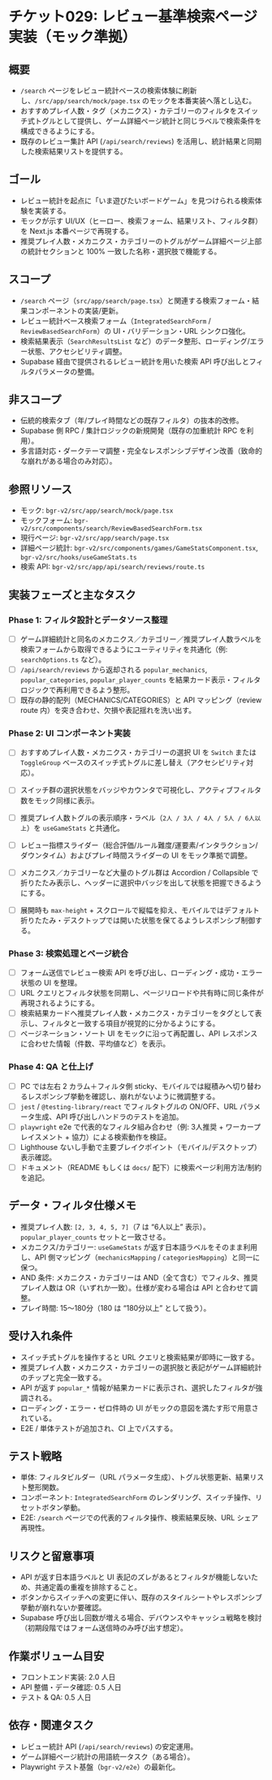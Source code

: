 # チケット029: レビュー基準検索ページ実装（モック準拠）

## 概要
- `/search` ページをレビュー統計ベースの検索体験に刷新し、`/src/app/search/mock/page.tsx` のモックを本番実装へ落とし込む。
- おすすめプレイ人数・タグ（メカニクス）・カテゴリーのフィルタをスイッチ式トグルとして提供し、ゲーム詳細ページ統計と同じラベルで検索条件を構成できるようにする。
- 既存のレビュー集計 API (`/api/search/reviews`) を活用し、統計結果と同期した検索結果リストを提供する。

## ゴール
- レビュー統計を起点に「いま遊びたいボードゲーム」を見つけられる検索体験を実装する。
- モックが示す UI/UX（ヒーロー、検索フォーム、結果リスト、フィルタ群）を Next.js 本番ページで再現する。
- 推奨プレイ人数・メカニクス・カテゴリーのトグルがゲーム詳細ページ上部の統計セクションと 100% 一致した名称・選択肢で機能する。

## スコープ
- `/search` ページ（`src/app/search/page.tsx`）と関連する検索フォーム・結果コンポーネントの実装/更新。
- レビュー統計ベース検索フォーム（`IntegratedSearchForm` / `ReviewBasedSearchForm`）の UI・バリデーション・URL シンクロ強化。
- 検索結果表示（`SearchResultsList` など）のデータ整形、ローディング/エラー状態、アクセシビリティ調整。
- Supabase 経由で提供されるレビュー統計を用いた検索 API 呼び出しとフィルタパラメータの整備。

## 非スコープ
- 伝統的検索タブ（年/プレイ時間などの既存フィルタ）の抜本的改修。
- Supabase 側 RPC / 集計ロジックの新規開発（既存の加重統計 RPC を利用）。
- 多言語対応・ダークテーマ調整・完全なレスポンシブデザイン改善（致命的な崩れがある場合のみ対応）。

## 参照リソース
- モック: `bgr-v2/src/app/search/mock/page.tsx`
- モックフォーム: `bgr-v2/src/components/search/ReviewBasedSearchForm.tsx`
- 現行ページ: `bgr-v2/src/app/search/page.tsx`
- 詳細ページ統計: `bgr-v2/src/components/games/GameStatsComponent.tsx`, `bgr-v2/src/hooks/useGameStats.ts`
- 検索 API: `bgr-v2/src/app/api/search/reviews/route.ts`

## 実装フェーズと主なタスク
### Phase 1: フィルタ設計とデータソース整理
- [ ] ゲーム詳細統計と同名のメカニクス／カテゴリー／推奨プレイ人数ラベルを検索フォームから取得できるようにユーティリティを共通化（例: `searchOptions.ts` など）。
- [ ] `/api/search/reviews` から返却される `popular_mechanics`, `popular_categories`, `popular_player_counts` を結果カード表示・フィルタロジックで再利用できるよう整形。
- [ ] 既存の静的配列（MECHANICS/CATEGORIES）と API マッピング（review route 内）を突き合わせ、欠損や表記揺れを洗い出す。

### Phase 2: UI コンポーネント実装
- [ ] おすすめプレイ人数・メカニクス・カテゴリーの選択 UI を `Switch` または `ToggleGroup` ベースのスイッチ式トグルに差し替え（アクセシビリティ対応）。
- [ ] スイッチ群の選択状態をバッジやカウンタで可視化し、アクティブフィルタ数をモック同様に表示。
- [ ] 推奨プレイ人数トグルの表示順序・ラベル（`2人 / 3人 / 4人 / 5人 / 6人以上`）を `useGameStats` と共通化。
- [ ] レビュー指標スライダー（総合評価/ルール難度/運要素/インタラクション/ダウンタイム）およびプレイ時間スライダーの UI をモック準拠で調整。

- [ ] メカニクス／カテゴリーなど大量のトグル群は Accordion / Collapsible で折りたたみ表示し、ヘッダーに選択中バッジを出して状態を把握できるようにする。
- [ ] 展開時も `max-height` + スクロールで縦幅を抑え、モバイルではデフォルト折りたたみ・デスクトップでは開いた状態を保てるようレスポンシブ制御する。

### Phase 3: 検索処理とページ統合
- [ ] フォーム送信でレビュー検索 API を呼び出し、ローディング・成功・エラー状態の UI を整理。
- [ ] URL クエリとフィルタ状態を同期し、ページリロードや共有時に同じ条件が再現されるようにする。
- [ ] 検索結果カードへ推奨プレイ人数・メカニクス・カテゴリーをタグとして表示し、フィルタと一致する項目が視覚的に分かるようにする。
- [ ] ページネーション・ソート UI をモックに沿って再配置し、API レスポンスに合わせた情報（件数、平均値など）を表示。

### Phase 4: QA と仕上げ
- [ ] PC では左右 2 カラム＋フィルタ側 sticky、モバイルでは縦積みへ切り替わるレスポンシブ挙動を確認し、崩れがないように微調整する。
- [ ] `jest` / `@testing-library/react` でフィルタトグルの ON/OFF、URL パラメータ生成、API 呼び出しハンドラのテストを追加。
- [ ] `playwright` e2e で代表的なフィルタ組み合わせ（例: 3人推奨 + ワーカープレイスメント + 協力）による検索動作を検証。
- [ ] Lighthouse ないし手動で主要ブレイクポイント（モバイル/デスクトップ）表示確認。
- [ ] ドキュメント（README もしくは `docs/` 配下）に検索ページ利用方法/制約を追記。

## データ・フィルタ仕様メモ
- 推奨プレイ人数: `[2, 3, 4, 5, 7]`（7 は “6人以上” 表示）。`popular_player_counts` セットと一致させる。
- メカニクス/カテゴリー: `useGameStats` が返す日本語ラベルをそのまま利用し、API 側マッピング（`mechanicsMapping` / `categoriesMapping`）と同一に保つ。
- AND 条件: メカニクス・カテゴリーは AND（全て含む）でフィルタ、推奨プレイ人数は OR（いずれか一致）。仕様が変わる場合は API と合わせて調整。
- プレイ時間: 15〜180分（180 は “180分以上” として扱う）。

## 受け入れ条件
- スイッチ式トグルを操作すると URL クエリと検索結果が即時に一致する。
- 推奨プレイ人数・メカニクス・カテゴリーの選択肢と表記がゲーム詳細統計のチップと完全一致する。
- API が返す `popular_*` 情報が結果カードに表示され、選択したフィルタが強調される。
- ローディング・エラー・ゼロ件時の UI がモックの意図を満たす形で用意されている。
- E2E / 単体テストが追加され、CI 上でパスする。

## テスト戦略
- 単体: フィルタビルダー（URL パラメータ生成）、トグル状態更新、結果リスト整形関数。
- コンポーネント: `IntegratedSearchForm` のレンダリング、スイッチ操作、リセットボタン挙動。
- E2E: `/search` ページでの代表的フィルタ操作、検索結果反映、URL シェア再現性。

## リスクと留意事項
- API が返す日本語ラベルと UI 表記のズレがあるとフィルタが機能しないため、共通定義の重複を排除すること。
- ボタンからスイッチへの変更に伴い、既存のスタイルシートやレスポンシブ挙動が崩れないか要確認。
- Supabase 呼び出し回数が増える場合、デバウンスやキャッシュ戦略を検討（初期段階ではフォーム送信時のみ呼び出す想定）。

## 作業ボリューム目安
- フロントエンド実装: 2.0 人日
- API 整備・データ確認: 0.5 人日
- テスト & QA: 0.5 人日

## 依存・関連タスク
- レビュー統計 API (`/api/search/reviews`) の安定運用。
- ゲーム詳細ページ統計の用語統一タスク（ある場合）。
- Playwright テスト基盤（`bgr-v2/e2e`）の最新化。
